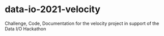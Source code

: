 # data-io-2021-velocity
Challenge, Code, Documentation for the velocity project in support of the Data I/O Hackathon

